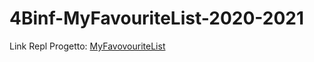 # 4Binf-MyFavouriteList-2020-2021

Link Repl Progetto:
[MyFavovouriteList](https://replit.com/@GianlucaAnselm1/4Binf-MyFavouriteList-2020-2021#index.html)
